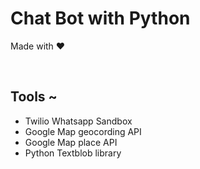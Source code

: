 # <h1> Chat Bot with Python </h1>
<p>Made with ❤️ </p>
<br/>
<h2> Tools ~ </h2>

<p>
  <ul>
    <li>Twilio Whatsapp Sandbox
    <li>Google Map geocording API </li>
    <li>Google Map place API </li>
    <li> Python Textblob library </li>
   </ul>
</p>


